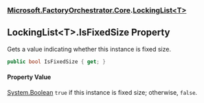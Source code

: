 ### [Microsoft.FactoryOrchestrator.Core](Microsoft_FactoryOrchestrator_Core.md 'Microsoft.FactoryOrchestrator.Core').[LockingList&lt;T&gt;](Microsoft_FactoryOrchestrator_Core_LockingList_T_.md 'Microsoft.FactoryOrchestrator.Core.LockingList&lt;T&gt;')
## LockingList&lt;T&gt;.IsFixedSize Property
Gets a value indicating whether this instance is fixed size.  
```csharp
public bool IsFixedSize { get; }
```
#### Property Value
[System.Boolean](https://docs.microsoft.com/en-us/dotnet/api/System.Boolean 'System.Boolean')
`true` if this instance is fixed size; otherwise, `false`.  
            
